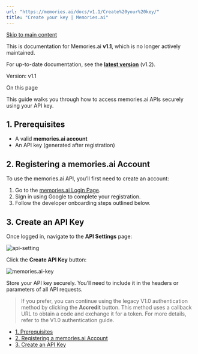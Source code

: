 ```yaml
---
url: "https://memories.ai/docs/v1.1/Create%20your%20key/"
title: "Create your key | Memories.ai"
---
```


[Skip to main content](https://memories.ai/docs/v1.1/Create%20your%20key/#__docusaurus_skipToContent_fallback)

This is documentation for Memories.ai **v1.1**, which is no longer actively maintained.

For up-to-date documentation, see the **[latest version](https://memories.ai/docs/Create%20your%20key/)** (v1.2).

Version: v1.1

On this page

This guide walks you through how to access memories.ai APIs securely using your API key.

## 1\. Prerequisites [​](https://memories.ai/docs/v1.1/Create%20your%20key/\#1-prerequisites "Direct link to 1. Prerequisites")

- A valid **memories.ai account**
- An API key (generated after registration)

## 2\. Registering a memories.ai Account [​](https://memories.ai/docs/v1.1/Create%20your%20key/\#2-registering-a-memoriesai-account "Direct link to 2. Registering a memories.ai Account")

To use the memories.ai API, you’ll first need to create an account:

1. Go to the [memories.ai Login Page](https://memories.ai/app/login).
2. Sign in using Google to complete your registration.
3. Follow the developer onboarding steps outlined below.

## 3\. Create an API Key [​](https://memories.ai/docs/v1.1/Create%20your%20key/\#3-create-an-api-key "Direct link to 3. Create an API Key")

Once logged in, navigate to the **API Settings** page:

![api-setting](https://memories.ai/docs/assets/images/api_setting_light-815421f5b6b1ad2808d2260af88b78a6.png)

Click the **Create API Key** button:

![memories.ai-key](https://memories.ai/docs/assets/images/api_key_light-07a7f3bee974913a5107b72ac8950c31.png)

Store your API key securely. You’ll need to include it in the headers or parameters of all API requests.

> If you prefer, you can continue using the legacy V1.0 authentication method by clicking the **Accredit** button. This method uses a callback URL to obtain a code and exchange it for a token. For more details, refer to the V1.0 authentication guide.

- [1\. Prerequisites](https://memories.ai/docs/v1.1/Create%20your%20key/#1-prerequisites)
- [2\. Registering a memories.ai Account](https://memories.ai/docs/v1.1/Create%20your%20key/#2-registering-a-memoriesai-account)
- [3\. Create an API Key](https://memories.ai/docs/v1.1/Create%20your%20key/#3-create-an-api-key)